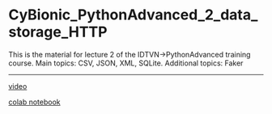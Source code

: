 # CyBionic_PythonAdvanced_2_data_storage_HTTP

This is the material for lecture 2 of the IDTVN->PythonAdvanced training course. Main topics: CSV, JSON, XML, SQLite. Additional topics: Faker


---

[video](https://www.youtube.com/watch?v=JylgtpS33zc)

[colab notebook](https://colab.research.google.com/drive/1Ib5zhOte3hV6rN40i3KYV0b_w-dVj1dr?usp=sharing)
